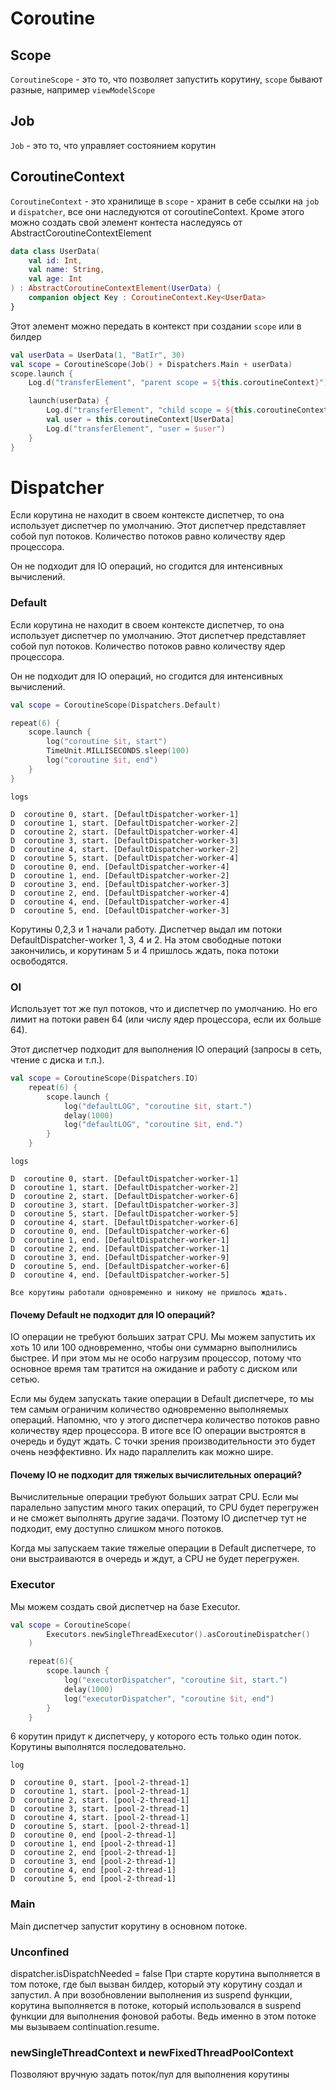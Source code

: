 # Coroutine

## Scope

`CoroutineScope` - это то, что позволяет запустить корутину, `scope` бывают разные,
например `viewModelScope`

## Job

`Job` - это то, что управляет состоянием корутин

## CoroutineContext

`CoroutineContext` - это хранилище в `scope` - хранит в себе ссылки на `job` и `dispatcher`,
все они наследуются от coroutineContext.
Кроме этого можно создать свой элемент контеста наследуясь от AbstractCoroutineContextElement

```kotlin
data class UserData(
    val id: Int,
    val name: String,
    val age: Int
) : AbstractCoroutineContextElement(UserData) {
    companion object Key : CoroutineContext.Key<UserData>
}
```

Этот элемент можно передать в контекст при создании `scope` или в билдер

```kotlin
val userData = UserData(1, "BatIr", 30)
val scope = CoroutineScope(Job() + Dispatchers.Main + userData)
scope.launch {
    Log.d("transferElement", "parent scope = ${this.coroutineContext}")

    launch(userData) {
        Log.d("transferElement", "child scope = ${this.coroutineContext}")
        val user = this.coroutineContext[UserData]
        Log.d("transferElement", "user = $user")
    }
}
```

# Dispatcher

Если корутина не находит в своем контексте диспетчер, то она использует диспетчер по умолчанию.
Этот диспетчер представляет собой пул потоков. Количество потоков равно количеству ядер процессора.

Он не подходит для IO операций, но сгодится для интенсивных вычислений.

### Default

Если корутина не находит в своем контексте диспетчер, то она использует диспетчер по умолчанию.
Этот диспетчер представляет собой пул потоков. Количество потоков равно количеству ядер процессора.

Он не подходит для IO операций, но сгодится для интенсивных вычислений.

```kotlin
val scope = CoroutineScope(Dispatchers.Default)

repeat(6) {
    scope.launch {
        log("coroutine $it, start")
        TimeUnit.MILLISECONDS.sleep(100)
        log("coroutine $it, end")
    }
}
```

`logs`
```
D  coroutine 0, start. [DefaultDispatcher-worker-1]
D  coroutine 1, start. [DefaultDispatcher-worker-2]
D  coroutine 2, start. [DefaultDispatcher-worker-4]
D  coroutine 3, start. [DefaultDispatcher-worker-3]
D  coroutine 4, start. [DefaultDispatcher-worker-2]
D  coroutine 5, start. [DefaultDispatcher-worker-4]
D  coroutine 0, end. [DefaultDispatcher-worker-4]
D  coroutine 1, end. [DefaultDispatcher-worker-2]
D  coroutine 3, end. [DefaultDispatcher-worker-3]
D  coroutine 2, end. [DefaultDispatcher-worker-4]
D  coroutine 4, end. [DefaultDispatcher-worker-4]
D  coroutine 5, end. [DefaultDispatcher-worker-3]
```

Корутины 0,2,3 и 1 начали работу. Диспетчер выдал им потоки DefaultDispatcher-worker 1, 3, 4 и 2. 
На этом свободные потоки закончились, и корутинам 5 и 4 пришлось ждать, пока потоки освободятся.

### OI

Использует тот же пул потоков, что и диспетчер по умолчанию.
Но его лимит на потоки равен 64 (или числу ядер процессора, если их больше 64).

Этот диспетчер подходит для выполнения IO операций (запросы в сеть, чтение с диска и т.п.).

```kotlin
val scope = CoroutineScope(Dispatchers.IO)
    repeat(6) {
        scope.launch {
            log("defaultLOG", "coroutine $it, start.")
            delay(1000)
            log("defaultLOG", "coroutine $it, end.")
        }
    }
```

`logs`
```
D  coroutine 0, start. [DefaultDispatcher-worker-1]
D  coroutine 1, start. [DefaultDispatcher-worker-2]
D  coroutine 2, start. [DefaultDispatcher-worker-6]
D  coroutine 3, start. [DefaultDispatcher-worker-3]
D  coroutine 5, start. [DefaultDispatcher-worker-5]
D  coroutine 4, start. [DefaultDispatcher-worker-6]
D  coroutine 0, end. [DefaultDispatcher-worker-6]
D  coroutine 1, end. [DefaultDispatcher-worker-1]
D  coroutine 2, end. [DefaultDispatcher-worker-1]
D  coroutine 3, end. [DefaultDispatcher-worker-9]
D  coroutine 5, end. [DefaultDispatcher-worker-6]
D  coroutine 4, end. [DefaultDispatcher-worker-5]
```
`Все корутины работали одновременно и никому не пришлось ждать.`


#### Почему Default не подходит для IO операций?
IO операции не требуют больших затрат CPU. Мы можем запустить их хоть 10 или 100 одновременно, 
чтобы они суммарно выполнились быстрее. И при этом мы не особо нагрузим процессор, потому что
основное время там тратится на ожидание и работу с диском или сетью.

Если мы будем запускать такие операции в Default диспетчере, то мы тем самым ограничим количество 
одновременно выполняемых операций. Напомню, что у этого диспетчера количество потоков равно количеству
ядер процессора. В итоге все IO операции выстроятся в очередь и будут ждать. С точки зрения
производительности это будет очень неэффективно. Их надо параллелить как можно шире.



#### Почему IO не подходит для тяжелых вычислительных операций? ####
Вычислительные операции требуют больших затрат CPU. Если мы паралельно запустим много таких операций, 
то CPU будет перегружен и не сможет выполнять другие задачи. Поэтому IO диспетчер тут не подходит, 
ему доступно слишком много потоков.

Когда мы запускаем такие тяжелые операции в Default диспетчере, то они выстраиваются в очередь и ждут,
а CPU не будет перегружен.


### Executor
Мы можем создать свой диспетчер на базе Executor.

```kotlin
val scope = CoroutineScope(
        Executors.newSingleThreadExecutor().asCoroutineDispatcher()
    )

    repeat(6){
        scope.launch {
            log("executorDispatcher", "coroutine $it, start.")
            delay(1000)
            log("executorDispatcher", "coroutine $it, end")
        }
    }
```
6 корутин придут к диспетчеру, у которого есть только один поток.
Корутины выполнятся последовательно.

`log`
```
D  coroutine 0, start. [pool-2-thread-1]
D  coroutine 1, start. [pool-2-thread-1]
D  coroutine 2, start. [pool-2-thread-1]
D  coroutine 3, start. [pool-2-thread-1]
D  coroutine 4, start. [pool-2-thread-1]
D  coroutine 5, start. [pool-2-thread-1]
D  coroutine 0, end [pool-2-thread-1]
D  coroutine 1, end [pool-2-thread-1]
D  coroutine 2, end [pool-2-thread-1]
D  coroutine 3, end [pool-2-thread-1]
D  coroutine 4, end [pool-2-thread-1]
D  coroutine 5, end [pool-2-thread-1]
```

### Main
Main диспетчер запустит корутину в основном потоке.

### Unconfined
dispatcher.isDispatchNeeded = false
При старте корутина выполняется в том потоке, где был вызван билдер, который эту корутину создал 
и запустил. А при возобновлении выполнения из suspend функции, корутина выполняется в потоке, 
который использовался в suspend функции для выполнения фоновой работы. Ведь именно в этом потоке
мы вызываем continuation.resume.


### newSingleThreadContext и newFixedThreadPoolContext

Позволяют вручную задать поток/пул для выполнения корутины